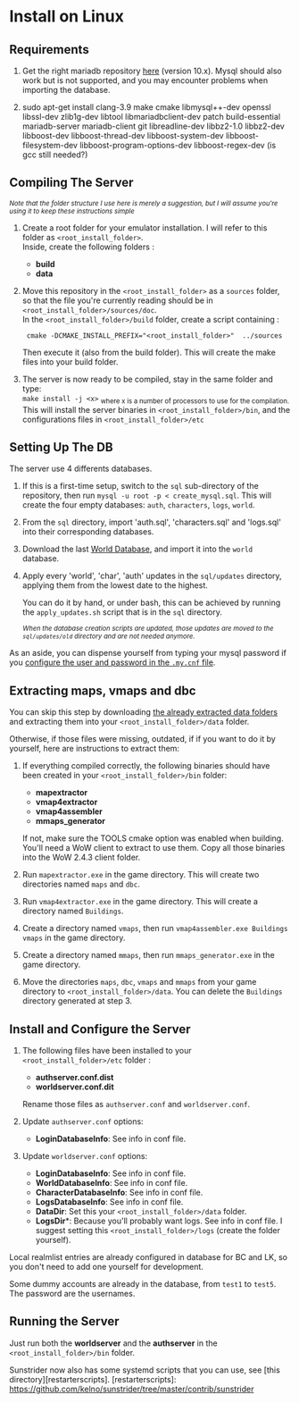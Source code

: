 # Install on Linux

<!----------------------------------------------------------------------------->
## Requirements

1. Get the right mariadb repository [here][mariadbrepository] (version 10.x). Mysql should also work but is not supported, and you may encounter problems when importing the database.

2. sudo apt-get install clang-3.9 make cmake libmysql++-dev openssl libssl-dev zlib1g-dev libtool libmariadbclient-dev patch build-essential mariadb-server mariadb-client git libreadline-dev libbz2-1.0 libbz2-dev libboost-dev libboost-thread-dev libboost-system-dev libboost-filesystem-dev libboost-program-options-dev libboost-regex-dev
(is gcc still needed?)

[mariadbrepository]:
https://downloads.mariadb.org/mariadb/repositories/

<!----------------------------------------------------------------------------->
## Compiling The Server

<sub>*Note that the folder structure I use here is merely a suggestion, but I will assume you're using it to keep these instructions simple*</sub>

1. Create a root folder for your emulator installation. I will refer to this folder as `<root_install_folder>`.  
Inside, create the following folders :  
	- **build**  
	- **data** 
	
2. Move this repository in the `<root_install_folder>` as a `sources` folder, so that the file you're currently reading should be in ` <root_install_folder>/sources/doc`.  
	In the `<root_install_folder>/build` folder, create a script containing :  

		cmake -DCMAKE_INSTALL_PREFIX="<root_install_folder>"  ../sources

	Then execute it (also from the build folder). This will create the make files into your build folder.  

3. The server is now ready to be compiled, stay in the same folder and type:  
`make install -j <x>`   <sub>where x is a number of processors to use for the compilation.</sub>   
	This will install the server binaries in `<root_install_folder>/bin`, and the configurations files in `<root_install_folder>/etc`


<!----------------------------------------------------------------------------->
## Setting Up The DB

The server use 4 differents databases. 
 
1. If this is a first-time setup, switch to the `sql` sub-directory of the
   repository, then run `mysql -u root -p < create_mysql.sql`. This will create the four empty databases: `auth`, `characters`, `logs`, `world`.
2. From the `sql` directory, import 'auth.sql', 'characters.sql' and 'logs.sql' into their corresponding databases.
3. Download the last [World Database][worlddatabase], and import it into the `world` database.
4. Apply every 'world', 'char', 'auth' updates in the `sql/updates` directory,
   applying them from the lowest date to the highest.

   You can do it by hand, or under bash, this can be achieved by running the `apply_updates.sh` script that is in the `sql` directory.

   <sub>*When the database creation scripts are updated, those updates are moved to the `sql/updates/old` directory and are not needed anymore.*</sub>

As an aside, you can dispense yourself from typing your mysql password if you [configure the
user and password in the `.my.cnf` file][autologin].

[worlddatabase]:
https://github.com/kelno/sunstrider/releases
[autologin]:
http://stackoverflow.com/questions/19171021/auto-authenticate-password-in-mysql

<!----------------------------------------------------------------------------->
## Extracting maps, vmaps and dbc

You can skip this step by downloading [the already extracted data folders][githubdata] and extracting them into your `<root_install_folder>/data` folder.

Otherwise, if those files were missing, outdated, if if you want to do it by yourself, here are instructions to extract them:

1. If everything compiled correctly, the following binaries should have been created in your `<root_install_folder>/bin` folder:  

	- **mapextractor**
	- **vmap4extractor**
	- **vmap4assembler**
	- **mmaps_generator**
	
	If not, make sure the TOOLS cmake option was enabled when building.  
	You'll need a WoW client to extract to use them. Copy all those binaries into the WoW 2.4.3 client folder.
2. Run `mapextractor.exe` in the game directory. This will create two directories
  named `maps` and `dbc`.

3. Run `vmap4extractor.exe` in the game directory. This will create a directory
  named `Buildings`.

4. Create a directory named `vmaps`, then run `vmap4assembler.exe Buildings
  vmaps` in the game directory.

5. Create a directory named `mmaps`, then run `mmaps_generator.exe` in the game
  directory.

6. Move the directories `maps`, `dbc`, `vmaps` and `mmaps` from your game
  directory to `<root_install_folder>/data`. You can delete the `Buildings` directory generated at step 3.

[githubdata]:
https://github.com/kelno/sunstrider/releases

<!----------------------------------------------------------------------------->

## Install and Configure the Server

1. The following files have been installed to your `<root_install_folder>/etc` folder :
	- **authserver.conf.dist**
	- **worldserver.conf.dit**
	
	Rename those files as `authserver.conf` and `worldserver.conf`.
2. Update `authserver.conf` options:  
	- **LoginDatabaseInfo**: See info in conf file.
3. Update `worldserver.conf` options:  
	- **LoginDatabaseInfo**: See info in conf file.
	- **WorldDatabaseInfo**: See info in conf file.
	- **CharacterDatabaseInfo**: See info in conf file.
	- **LogsDatabaseInfo**: See info in conf file.
	- **DataDir**: Set this your `<root_install_folder>/data` folder.
	- **LogsDir***: Because you'll probably want logs. See info in conf file. I suggest setting this `<root_install_folder>/logs` (create the folder yourself).

Local realmlist entries are already configured in database for BC and LK, so you don't need
to add one yourself for development. 

Some dummy accounts are already in the database, from `test1` to `test5`. The
password are the usernames.

<!----------------------------------------------------------------------------->
## Running the Server

Just run both the **worldserver** and the **authserver** in the `<root_install_folder>/bin` folder.  

Sunstrider now also has some systemd scripts that you can use, see [this directory][restarterscripts].
[restarterscripts]:
https://github.com/kelno/sunstrider/tree/master/contrib/sunstrider
